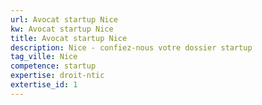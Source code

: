 ```yaml
---
url: Avocat startup Nice
kw: Avocat startup Nice
title: Avocat startup Nice
description: Nice - confiez-nous votre dossier startup
tag_ville: Nice
competence: startup
expertise: droit-ntic
extertise_id: 1
---
```

